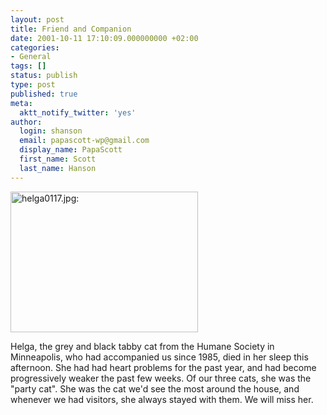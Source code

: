```yaml
---
layout: post
title: Friend and Companion
date: 2001-10-11 17:10:09.000000000 +02:00
categories:
- General
tags: []
status: publish
type: post
published: true
meta:
  aktt_notify_twitter: 'yes'
author:
  login: shanson
  email: papascott-wp@gmail.com
  display_name: PapaScott
  first_name: Scott
  last_name: Hanson
---
```

<p><img src="http://www.papascott.de/wordpress/wp-content/uploads/2001/10/helga0117.jpg" height="225" width="300" border="0" alt="helga0117.jpg: " /></p>
<p>Helga, the grey and black tabby cat from the Humane Society in  Minneapolis, who had accompanied us since 1985, died in her sleep this afternoon. She had had heart problems for the past year, and had become progressively weaker the past few weeks. Of our three cats, she was the "party cat". She was the cat we'd see the most around the house, and whenever we had visitors, she always stayed with them. We will miss her.</p>
